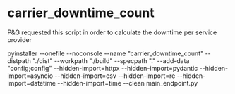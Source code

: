 # carrier_downtime_count
P&amp;G requested this script in order to calculate the downtime per service provider


pyinstaller --onefile --noconsole --name "carrier_downtime_count" --distpath "./dist" --workpath "./build" --specpath "." --add-data "config;config" --hidden-import=httpx --hidden-import=pydantic --hidden-import=asyncio --hidden-import=csv --hidden-import=re --hidden-import=datetime --hidden-import=time --clean main_endpoint.py